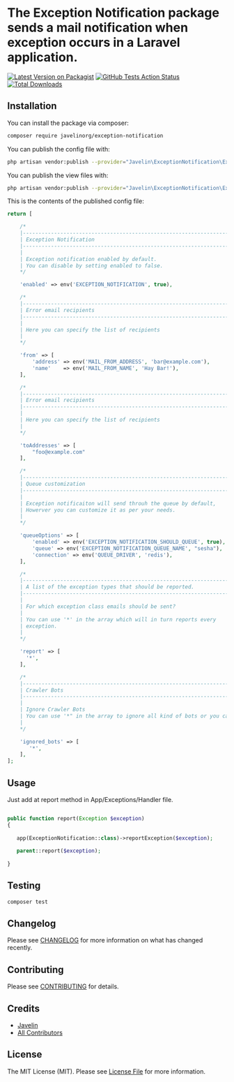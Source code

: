 # The Exception Notification package sends a mail notification when exception occurs in a Laravel application.

[![Latest Version on Packagist](https://img.shields.io/packagist/v/javelinorg/exception-notification.svg?style=flat-square)](https://packagist.org/packages/javelinorg/exception-notification)
[![GitHub Tests Action Status](https://img.shields.io/github/workflow/status/javelinorg/exception-notification/run-tests?label=tests)](https://github.com/javelinorg/exception-notification/actions?query=workflow%3Arun-tests+branch%3Amaster)
[![Total Downloads](https://img.shields.io/packagist/dt/javelinorg/exception-notification.svg?style=flat-square)](https://packagist.org/packages/javelinorg/exception-notification)

## Installation

You can install the package via composer:

```bash
composer require javelinorg/exception-notification
```

You can publish the config file with:
```bash
php artisan vendor:publish --provider="Javelin\ExceptionNotification\ExceptionNotificationServiceProvider" --tag="config"
```

You can publish the view files with:
```bash
php artisan vendor:publish --provider="Javelin\ExceptionNotification\ExceptionNotificationServiceProvider" --tag="views"
```

This is the contents of the published config file:

```php
return [

    /*
    |--------------------------------------------------------------------------
    | Exception Notification
    |--------------------------------------------------------------------------
    |
    | Exception notification enabled by default.
    | You can disable by setting enabled to false.
    */

    'enabled' => env('EXCEPTION_NOTIFICATION', true),

    /*
    |--------------------------------------------------------------------------
    | Error email recipients
    |--------------------------------------------------------------------------
    |
    | Here you can specify the list of recipients
    |
    */

    'from' => [
        'address' => env('MAIL_FROM_ADDRESS', 'bar@example.com'),
        'name'    => env('MAIL_FROM_NAME', 'Hay Bar!'),
    ],

    /*
    |--------------------------------------------------------------------------
    | Error email recipients
    |--------------------------------------------------------------------------
    |
    | Here you can specify the list of recipients
    |
    */

    'toAddresses' => [
        "foo@example.com"
    ],

    /*
    |--------------------------------------------------------------------------
    | Queue customization
    |--------------------------------------------------------------------------
    |
    | Exception notificaiton will send throuh the queue by default,
    | Howerver you can customize it as per your needs.
    |
    */

    'queueOptions' => [
        'enabled' => env('EXCEPTION_NOTIFICATION_SHOULD_QUEUE', true),
        'queue' => env('EXCEPTION_NOTIFICATION_QUEUE_NAME', "sesha"),
        'connection' => env('QUEUE_DRIVER', 'redis'),
    ],

    /*
    |--------------------------------------------------------------------------
    | A list of the exception types that should be reported.
    |--------------------------------------------------------------------------
    |
    | For which exception class emails should be sent?
    |
    | You can use '*' in the array which will in turn reports every
    | exception.
    |
    */

    'report' => [
      '*',
    ],

    /*
    |--------------------------------------------------------------------------
    | Crawler Bots
    |--------------------------------------------------------------------------
    |
    | Ignore Crawler Bots
    | You can use '*" in the array to ignore all kind of bots or you can specify only particular bots.
    |
    */

    'ignored_bots' => [
       '*',
    ],
];
```

## Usage
 Just add at report method in App/Exceptions/Handler file.
``` php

public function report(Exception $exception) 
{
   
   app(ExceptionNotification::class)->reportException($exception);
    
   parent::report($exception);
    
}

```

## Testing

``` bash
composer test
```

## Changelog

Please see [CHANGELOG](CHANGELOG.md) for more information on what has changed recently.

## Contributing

Please see [CONTRIBUTING](CONTRIBUTING.md) for details.

## Credits

- [Javelin](https://github.com/Javelinorg)
- [All Contributors](../../contributors)

## License

The MIT License (MIT). Please see [License File](LICENSE.md) for more information.
